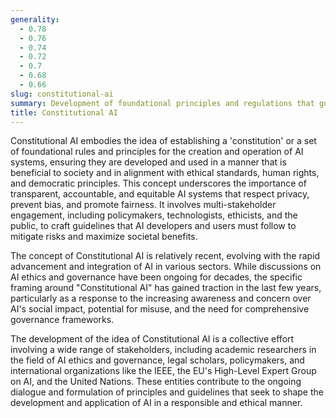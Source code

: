 ```yaml
---
generality:
  - 0.78
  - 0.76
  - 0.74
  - 0.72
  - 0.7
  - 0.68
  - 0.66
slug: constitutional-ai
summary: Development of foundational principles and regulations that govern the design, deployment, and operation of AI systems to ensure they adhere to ethical standards, human rights, and democratic values.
title: Constitutional AI
---
```


Constitutional AI embodies the idea of establishing a 'constitution' or a set of foundational rules and principles for the creation and operation of AI systems, ensuring they are developed and used in a manner that is beneficial to society and in alignment with ethical standards, human rights, and democratic principles. This concept underscores the importance of transparent, accountable, and equitable AI systems that respect privacy, prevent bias, and promote fairness. It involves multi-stakeholder engagement, including policymakers, technologists, ethicists, and the public, to craft guidelines that AI developers and users must follow to mitigate risks and maximize societal benefits.

The concept of Constitutional AI is relatively recent, evolving with the rapid advancement and integration of AI in various sectors. While discussions on AI ethics and governance have been ongoing for decades, the specific framing around "Constitutional AI" has gained traction in the last few years, particularly as a response to the increasing awareness and concern over AI's social impact, potential for misuse, and the need for comprehensive governance frameworks.

The development of the idea of Constitutional AI is a collective effort involving a wide range of stakeholders, including academic researchers in the field of AI ethics and governance, legal scholars, policymakers, and international organizations like the IEEE, the EU's High-Level Expert Group on AI, and the United Nations. These entities contribute to the ongoing dialogue and formulation of principles and guidelines that seek to shape the development and application of AI in a responsible and ethical manner.
